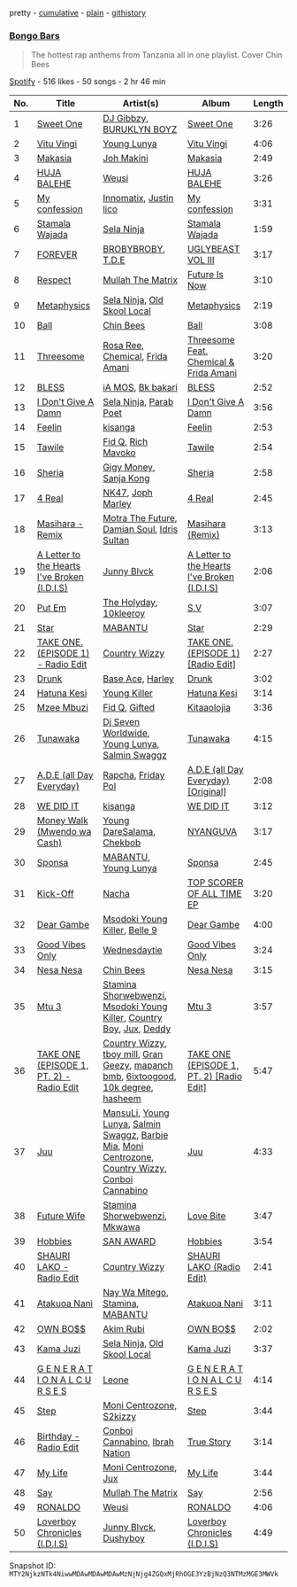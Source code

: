 pretty - [cumulative](/playlists/cumulative/37i9dQZF1DX37qJrE9pjpT.md) - [plain](/playlists/plain/37i9dQZF1DX37qJrE9pjpT) - [githistory](https://github.githistory.xyz/mackorone/spotify-playlist-archive/blob/main/playlists/plain/37i9dQZF1DX37qJrE9pjpT)

### [Bongo Bars](https://open.spotify.com/playlist/37i9dQZF1DX37qJrE9pjpT)

> The hottest rap anthems from Tanzania all in one playlist\. Cover Chin Bees

[Spotify](https://open.spotify.com/user/spotify) - 516 likes - 50 songs - 2 hr 46 min

| No. | Title | Artist(s) | Album | Length |
|---|---|---|---|---|
| 1 | [Sweet One](https://open.spotify.com/track/4ykeDeK1VqRPrwhmhlSC4R) | [DJ Gibbzy](https://open.spotify.com/artist/4z7q6esJcWzVOjVZvP9ZtB), [BURUKLYN BOYZ](https://open.spotify.com/artist/4iXOuQsJ5qOOC7HgOIXLFU) | [Sweet One](https://open.spotify.com/album/0P9D6NdUurORu6Gk3w0fOW) | 3:26 |
| 2 | [Vitu Vingi](https://open.spotify.com/track/30Mrl3Y5T64ZK1usuQhhZt) | [Young Lunya](https://open.spotify.com/artist/0xfpc94rTYCThCWDR5h3Ni) | [Vitu Vingi](https://open.spotify.com/album/09o8Ri7Y1ThTozxbeUpn6b) | 4:06 |
| 3 | [Makasia](https://open.spotify.com/track/5MFbesCGzh06gWihcMf1m3) | [Joh Makini](https://open.spotify.com/artist/7w3tP6LjdsurriXhgJ3Pt0) | [Makasia](https://open.spotify.com/album/0aqYnaWyJmbT2vBkUtO09c) | 2:49 |
| 4 | [HUJA BALEHE](https://open.spotify.com/track/0bhy8dg5uvuN3UpBqLfgpA) | [Weusi](https://open.spotify.com/artist/7eECTa41N0fSqdhZbIxcGK) | [HUJA BALEHE](https://open.spotify.com/album/0viy408sbHRu92XTCfDquZ) | 3:26 |
| 5 | [My confession](https://open.spotify.com/track/2BGpZQQHGekYN2wvfFcxyL) | [Innomatix](https://open.spotify.com/artist/2N6seBgLo0Ec074O3v9NZB), [Justin lico](https://open.spotify.com/artist/130wK2o4WKZ5Jad06YoYzz) | [My confession](https://open.spotify.com/album/3Ko0dCltdrkx3tEfDCzNim) | 3:31 |
| 6 | [Stamala Wajada](https://open.spotify.com/track/28kyKItAKiVLl9G1ljmT1e) | [Sela Ninja](https://open.spotify.com/artist/6iqemSjNOiy7P6OEsbGTUS) | [Stamala Wajada](https://open.spotify.com/album/2LmlYgcR3Hctbibrk0vMuD) | 1:59 |
| 7 | [FOREVER](https://open.spotify.com/track/1MCRjYXjDAR0KN8M53wEZF) | [BROBYBROBY](https://open.spotify.com/artist/25hmf6xsH7GsnqIQQ88659), [T.D.E](https://open.spotify.com/artist/1LTFfykgqONFKCudCp0YIo) | [UGLYBEAST VOL III](https://open.spotify.com/album/5WsySNQ6Uy09QpdEcA63SS) | 3:17 |
| 8 | [Respect](https://open.spotify.com/track/5CUGnryFUGZlgamALD3Byz) | [Mullah The Matrix](https://open.spotify.com/artist/5cJlgowzlwV94rbRcaYxmr) | [Future Is Now](https://open.spotify.com/album/5VaHyRaWNiuUBHsFuQWOSY) | 3:10 |
| 9 | [Metaphysics](https://open.spotify.com/track/1f5XEWL9QF3RGlnBQ2ZqwL) | [Sela Ninja](https://open.spotify.com/artist/6iqemSjNOiy7P6OEsbGTUS), [Old Skool Local](https://open.spotify.com/artist/43y0iNSEYUKnAXh1XdV23X) | [Metaphysics](https://open.spotify.com/album/5X38tXa491DTPdAug4cC9S) | 2:19 |
| 10 | [Ball](https://open.spotify.com/track/2LowbYxM2uUKTkIplQdHaS) | [Chin Bees](https://open.spotify.com/artist/4gIhwhkt6pLAUC8OQRoI6q) | [Ball](https://open.spotify.com/album/5vpj7obLVDfrGZb5xPYFfy) | 3:08 |
| 11 | [Threesome](https://open.spotify.com/track/7mzo7b3xVY0nWdQKOEIHNz) | [Rosa Ree](https://open.spotify.com/artist/1Rk6TiYYU9Rq5M5Kaqz2Vc), [Chemical](https://open.spotify.com/artist/6SrKsGuGB3I2DQG02GO4Va), [Frida Amani](https://open.spotify.com/artist/1yXUnk7QLJfBTnLIgkwimU) | [Threesome Feat\. Chemical & Frida Amani](https://open.spotify.com/album/6ZglJvIv5Mh9U1du5mbP16) | 3:20 |
| 12 | [BLESS](https://open.spotify.com/track/2VuA20x246Ayzil4Ng1NZ9) | [iA MOS](https://open.spotify.com/artist/5iQjkWJvUP5go0LNo8Wra0), [Bk bakari](https://open.spotify.com/artist/4VW3UT2XqmrRXlfxOmaZQL) | [BLESS](https://open.spotify.com/album/6POU9Kc9rWz3NU4KEnAddP) | 2:52 |
| 13 | [I Don't Give A Damn](https://open.spotify.com/track/4CswUHkWXUFGUKPVchrAXV) | [Sela Ninja](https://open.spotify.com/artist/6iqemSjNOiy7P6OEsbGTUS), [Parab Poet](https://open.spotify.com/artist/36jIqKFiAeX8FunGl8fn7D) | [I Don't Give A Damn](https://open.spotify.com/album/6oNhNQoA1vDnVmRhm211hp) | 3:56 |
| 14 | [Feelin](https://open.spotify.com/track/4jRzr8vtAycrPT1FKUR4bq) | [kisanga](https://open.spotify.com/artist/4JjEDrm0ZHeunwcPLwwimR) | [Feelin](https://open.spotify.com/album/2AJ4eOhhY3hFRcUxVHSByN) | 2:53 |
| 15 | [Tawile](https://open.spotify.com/track/54X7kl16lgMzU0GAvlPkBg) | [Fid Q](https://open.spotify.com/artist/3C6NG0KFmmZlKkeg4DxDHK), [Rich Mavoko](https://open.spotify.com/artist/0KajUilOQQilNNtReM67Kp) | [Tawile](https://open.spotify.com/album/2euF3qZWpwHLVWbzbr6vl6) | 2:54 |
| 16 | [Sheria](https://open.spotify.com/track/7L5iuyfHK4MWODhjCQEmby) | [Gigy Money](https://open.spotify.com/artist/5fFt6BSEyxfm9XOIWVpT9e), [Sanja Kong](https://open.spotify.com/artist/6ube8oX1y29fz6NiNwHlqD) | [Sheria](https://open.spotify.com/album/38m6hngM75WP607GjTp3k9) | 2:58 |
| 17 | [4 Real](https://open.spotify.com/track/6Iq0mQAWUiarSWYE8Y8cdz) | [NK47](https://open.spotify.com/artist/75xyADMe4oplwlMacVLFNW), [Joph Marley](https://open.spotify.com/artist/1RDY6kYUZyJFowZuXENV6d) | [4 Real](https://open.spotify.com/album/3HvGz07O5YErVdlljxTKja) | 2:45 |
| 18 | [Masihara \- Remix](https://open.spotify.com/track/7fUBvdVv2VwG1OoSRaNgnJ) | [Motra The Future](https://open.spotify.com/artist/56S51xHITyFmmguARxv6Au), [Damian Soul](https://open.spotify.com/artist/0itKzONcc1U3zReelqqGVE), [Idris Sultan](https://open.spotify.com/artist/6A4QxuZPm2yadJm8DAEMBj) | [Masihara \(Remix\)](https://open.spotify.com/album/78B68CTt9neYQq7Hc7T2vI) | 3:13 |
| 19 | [A Letter to the Hearts I've Broken \(I.D.I.S\)](https://open.spotify.com/track/3AdPEIX86yMRHHZovL2RaF) | [Junny Blvck](https://open.spotify.com/artist/3IySB7seMHNwldN3EClfLf) | [A Letter to the Hearts I've Broken \(I.D.I.S\)](https://open.spotify.com/album/4htLde7mzIjRmkxpIWT2y6) | 2:06 |
| 20 | [Put Em](https://open.spotify.com/track/6mb4OtLmnltkPkIMcyr3SB) | [The Holyday](https://open.spotify.com/artist/221TPEmJ1UUqZB6SQrx0PC), [10kleeroy](https://open.spotify.com/artist/2OSU31gPBXeqCgsq8K7T9k) | [S.V](https://open.spotify.com/album/3ntZ2rPZ93OhhYpc7DKULv) | 3:07 |
| 21 | [Star](https://open.spotify.com/track/3pX5cqNZHI30KtXoJk7l5T) | [MABANTU](https://open.spotify.com/artist/41d5wDbsNkjpFaRI7jUHl8) | [Star](https://open.spotify.com/album/0ghnUh0FnBB7Ffh7Mh3o65) | 2:29 |
| 22 | [TAKE ONE\. \(EPISODE 1\) \- Radio Edit](https://open.spotify.com/track/164OfQPxYLyw6REpeCN8SF) | [Country Wizzy](https://open.spotify.com/artist/3yhr2zfewkFrMS4MtHijYW) | [TAKE ONE\. \(EPISODE 1\) \[Radio Edit\]](https://open.spotify.com/album/1W0W5eCgAXD2JtrLlS2bnz) | 2:27 |
| 23 | [Drunk](https://open.spotify.com/track/4ce0jtsd45FzC16C6T1aBu) | [Base Ace](https://open.spotify.com/artist/6q8o2vR7Hi0ibQFpGRidsP), [Harley](https://open.spotify.com/artist/6NWw0BtjA7DhzIEJyY0dNm) | [Drunk](https://open.spotify.com/album/2y25NkbnqoJXRyGX60GxKd) | 3:02 |
| 24 | [Hatuna Kesi](https://open.spotify.com/track/19dPNBIshTozSYco9XvOc6) | [Young Killer](https://open.spotify.com/artist/33087Y6d4XZj4ZKaXlB6TW) | [Hatuna Kesi](https://open.spotify.com/album/4PcFiqKFwpzhAaTFI5OWRI) | 3:14 |
| 25 | [Mzee Mbuzi](https://open.spotify.com/track/6q3XDuxrOftN7gb5ONJTt8) | [Fid Q](https://open.spotify.com/artist/3C6NG0KFmmZlKkeg4DxDHK), [Gifted](https://open.spotify.com/artist/5LEjFMfFZMUHqxJYye0xKp) | [Kitaaolojia](https://open.spotify.com/album/1UK4Xl5OjQdJZsI52ZBewB) | 3:36 |
| 26 | [Tunawaka](https://open.spotify.com/track/5410D9GERkTOPJtAiw1hHH) | [Dj Seven Worldwide](https://open.spotify.com/artist/5L1DjIa8HLvXugMrY6vWzf), [Young Lunya](https://open.spotify.com/artist/0xfpc94rTYCThCWDR5h3Ni), [Salmin Swaggz](https://open.spotify.com/artist/29Bao5BzmXldCACxALuPcu) | [Tunawaka](https://open.spotify.com/album/2byooUcfvAqeyX6A25c4PX) | 4:15 |
| 27 | [A.D.E \(all Day Everyday\)](https://open.spotify.com/track/4Pcl4qhYuyeZlAPNZWyOCO) | [Rapcha](https://open.spotify.com/artist/3AaJQYhvfd09pcBKzNwEaa), [Friday Pol](https://open.spotify.com/artist/1TSnoYZzGetNAJPWdTkSvN) | [A.D.E \(all Day Everyday\) \[Original\]](https://open.spotify.com/album/2eqv6C4Q80GXzCbBBudgrV) | 2:08 |
| 28 | [WE DID IT](https://open.spotify.com/track/4r9aeLsfgxk2kTf5VwFVoc) | [kisanga](https://open.spotify.com/artist/4JjEDrm0ZHeunwcPLwwimR) | [WE DID IT](https://open.spotify.com/album/6zk5eFAcjdMz0dtnbbIkQi) | 3:12 |
| 29 | [Money Walk \(Mwendo wa Cash\)](https://open.spotify.com/track/4vRC79cET11g2h17CC7YiW) | [Young DareSalama](https://open.spotify.com/artist/1hHvFni1HRPiOrVCRXqO9t), [Chekbob](https://open.spotify.com/artist/2VCslciNsD6Uh7Ff8srpDE) | [NYANGUVA](https://open.spotify.com/album/4seKv6V2ceEzYfTvitpgcL) | 3:17 |
| 30 | [Sponsa](https://open.spotify.com/track/1H85hkPWoVJVp9MZyOowUA) | [MABANTU](https://open.spotify.com/artist/41d5wDbsNkjpFaRI7jUHl8), [Young Lunya](https://open.spotify.com/artist/0xfpc94rTYCThCWDR5h3Ni) | [Sponsa](https://open.spotify.com/album/0jxDFi4yennWvYM9q6DDqR) | 2:45 |
| 31 | [Kick\-Off](https://open.spotify.com/track/4TEIGXuCB5mCJgVUxgcDXe) | [Nacha](https://open.spotify.com/artist/6y4QyXMrMWdhgSFY2JMbXt) | [TOP SCORER OF ALL TIME EP](https://open.spotify.com/album/1Dh42XiejQ9Vvo6YdedWfA) | 3:20 |
| 32 | [Dear Gambe](https://open.spotify.com/track/2i37M0jQYvAZNvId6tZU30) | [Msodoki Young Killer](https://open.spotify.com/artist/0EfQfdKNPm4U50wNWTMqtU), [Belle 9](https://open.spotify.com/artist/0b7i9eSFo4LpOALg7LKExh) | [Dear Gambe](https://open.spotify.com/album/4cOVoj2vxhLViRWFhA5XUm) | 4:00 |
| 33 | [Good Vibes Only](https://open.spotify.com/track/767sgj41tpoJkOjfbCer1W) | [Wednesdaytie](https://open.spotify.com/artist/46OoU9zEjI0CbVpQYozPYK) | [Good Vibes Only](https://open.spotify.com/album/0sCoGzxZQ9UgxPj2r0f0IO) | 3:24 |
| 34 | [Nesa Nesa](https://open.spotify.com/track/1lAx9q2mKqMHBUqQoSm5l0) | [Chin Bees](https://open.spotify.com/artist/4gIhwhkt6pLAUC8OQRoI6q) | [Nesa Nesa](https://open.spotify.com/album/0XeudDQ4NkZPijFWCVEybP) | 3:15 |
| 35 | [Mtu 3](https://open.spotify.com/track/3g5ds74Gys0JaS4H9dUDy7) | [Stamina Shorwebwenzi](https://open.spotify.com/artist/7vGp5tmuvQ5ku1Fh6d1UsV), [Msodoki Young Killer](https://open.spotify.com/artist/0EfQfdKNPm4U50wNWTMqtU), [Country Boy](https://open.spotify.com/artist/2B8lcnDq5CtcmbyJuDdFGo), [Jux](https://open.spotify.com/artist/2ZLAPSgdMTOcovno5mGBZW), [Deddy](https://open.spotify.com/artist/1lTzX8vs4WnImr494EP8Pm) | [Mtu 3](https://open.spotify.com/album/43tG9iELXEZWUwgKZWTfs9) | 3:57 |
| 36 | [TAKE ONE \(EPISODE 1, PT\. 2\) \- Radio Edit](https://open.spotify.com/track/49TWj4UjkgwzsZ2aklaf4r) | [Country Wizzy](https://open.spotify.com/artist/3yhr2zfewkFrMS4MtHijYW), [tboy mill](https://open.spotify.com/artist/33B36b8EakZMZymt6exgKJ), [Gran Geezy](https://open.spotify.com/artist/6qrKDGfjAaEOGDQpd1HGYW), [mapanch bmb](https://open.spotify.com/artist/0tII1jyAtYaFcW8s6jwRXf), [6ixtoogood](https://open.spotify.com/artist/6CsVa1SWq4HE7VUZ6iVt0h), [10k degree](https://open.spotify.com/artist/1a8EpOfRG4Z7lsZhTqoZzE), [hasheem](https://open.spotify.com/artist/3PnhTnRoracEcdi4mntPDl) | [TAKE ONE \(EPISODE 1, PT\. 2\) \[Radio Edit\]](https://open.spotify.com/album/5H6JC4CL2W3rPd5k1FW9b3) | 5:47 |
| 37 | [Juu](https://open.spotify.com/track/30xdZTHmeJdy96L6WdI5Sq) | [MansuLi](https://open.spotify.com/artist/6VOOF46Lijbw5bWBQqy8x5), [Young Lunya](https://open.spotify.com/artist/0xfpc94rTYCThCWDR5h3Ni), [Salmin Swaggz](https://open.spotify.com/artist/29Bao5BzmXldCACxALuPcu), [Barbie Mia](https://open.spotify.com/artist/2F2GHfpKevoKxEC4jkXISU), [Moni Centrozone](https://open.spotify.com/artist/4GLSJqWjO11YaQXWJmWisl), [Country Wizzy](https://open.spotify.com/artist/3yhr2zfewkFrMS4MtHijYW), [Conboi Cannabino](https://open.spotify.com/artist/10D7HPh6me5e5O1JmwHRsh) | [Juu](https://open.spotify.com/album/0DsM8PuiTltnwfV2LDh7dV) | 4:33 |
| 38 | [Future Wife](https://open.spotify.com/track/1Yq6tM4AzDJKcUC1ziv9O8) | [Stamina Shorwebwenzi](https://open.spotify.com/artist/7vGp5tmuvQ5ku1Fh6d1UsV), [Mkwawa](https://open.spotify.com/artist/4RIy8pk0S2X84NZGn3Kgcc) | [Love Bite](https://open.spotify.com/album/2LFuHTgXhM3IQrX7BbN9uj) | 3:47 |
| 39 | [Hobbies](https://open.spotify.com/track/0UwT5g5Y9i0CSS70QLAZaU) | [SAN AWARD](https://open.spotify.com/artist/2XSFwx92IDcFxGBcKghxKe) | [Hobbies](https://open.spotify.com/album/4iHVXzab9cNuWRPvyhiEVE) | 3:54 |
| 40 | [SHAURI LAKO \- Radio Edit](https://open.spotify.com/track/11OhC18RWi1Dv6ZYvQS8qb) | [Country Wizzy](https://open.spotify.com/artist/3yhr2zfewkFrMS4MtHijYW) | [SHAURI LAKO \(Radio Edit\)](https://open.spotify.com/album/7AfNjdsyrqIYiBNhzN6NPp) | 2:41 |
| 41 | [Atakuoa Nani](https://open.spotify.com/track/3QvqMNOkzolUbbhFx8aFro) | [Nay Wa Mitego](https://open.spotify.com/artist/3P97oGJM0vr8VZEz1HX1aq), [Stamina](https://open.spotify.com/artist/1lNZxLtB9UxI8jMSabmSX7), [MABANTU](https://open.spotify.com/artist/41d5wDbsNkjpFaRI7jUHl8) | [Atakuoa Nani](https://open.spotify.com/album/0lXqNUGMmDkVrttr2HPbUk) | 3:11 |
| 42 | [OWN BO$$](https://open.spotify.com/track/67oXagPoTbm4XivSJ17MIx) | [Akim Rubi](https://open.spotify.com/artist/2jUNGiVgRjY50lUHQFxWQ8) | [OWN BO$$](https://open.spotify.com/album/6szXz3RCn2BkNhL9C02Fme) | 2:02 |
| 43 | [Kama Juzi](https://open.spotify.com/track/1OokFjg7JSECGHoQJDxYAh) | [Sela Ninja](https://open.spotify.com/artist/6iqemSjNOiy7P6OEsbGTUS), [Old Skool Local](https://open.spotify.com/artist/43y0iNSEYUKnAXh1XdV23X) | [Kama Juzi](https://open.spotify.com/album/3X00CVKm7RcR6UKohKgtfU) | 3:37 |
| 44 | [G E N E R A T I O N A L C U R S E S](https://open.spotify.com/track/023cszAO7MmPwBU5u3uNfJ) | [Leone](https://open.spotify.com/artist/4Y2tMbo5x9mEaRYSHyiuwP) | [G E N E R A T I O N A L C U R S E S](https://open.spotify.com/album/3dILSTrmz8JZDMXltQGYqS) | 4:14 |
| 45 | [Step](https://open.spotify.com/track/4znb2uP2JB0Ws5cIM4ryC9) | [Moni Centrozone](https://open.spotify.com/artist/4J9pax1Vo3sb2nhlA1B5wZ), [S2kizzy](https://open.spotify.com/artist/3qnWVd92pqdPqRk7GGnuMc) | [Step](https://open.spotify.com/album/6etPKI16rigpOtRpHLwZCC) | 3:44 |
| 46 | [Birthday \- Radio Edit](https://open.spotify.com/track/0xBZyqY4wBWEXyj9iC5lXI) | [Conboi Cannabino](https://open.spotify.com/artist/10D7HPh6me5e5O1JmwHRsh), [Ibrah Nation](https://open.spotify.com/artist/6Y3OSLT5LyIKJM5cGsV0Gq) | [True Story](https://open.spotify.com/album/1wWKlSTmgntpXq6NCRvxs5) | 3:14 |
| 47 | [My Life](https://open.spotify.com/track/6qFBaQwUOkyPi4QeFls77X) | [Moni Centrozone](https://open.spotify.com/artist/4J9pax1Vo3sb2nhlA1B5wZ), [Jux](https://open.spotify.com/artist/2ZLAPSgdMTOcovno5mGBZW) | [My Life](https://open.spotify.com/album/3TnjNHYeqU1UyYm4MYaToM) | 3:44 |
| 48 | [Say](https://open.spotify.com/track/7x90WpEMiHUD1T5RseSVeN) | [Mullah The Matrix](https://open.spotify.com/artist/5cJlgowzlwV94rbRcaYxmr) | [Say](https://open.spotify.com/album/73y2qOzlQQuSLIylKYGcvk) | 2:56 |
| 49 | [RONALDO](https://open.spotify.com/track/5ToRj9d8fINrXGGKZOT42q) | [Weusi](https://open.spotify.com/artist/7eECTa41N0fSqdhZbIxcGK) | [RONALDO](https://open.spotify.com/album/42Xy57VNRaKM9ycuz8ByCU) | 4:06 |
| 50 | [Loverboy Chronicles \(I.D.I.S\)](https://open.spotify.com/track/5fksMgr5uKN7brQRvUJDcP) | [Junny Blvck](https://open.spotify.com/artist/3IySB7seMHNwldN3EClfLf), [Dushyboy](https://open.spotify.com/artist/0hAjJjIxvybstEYK5Lnwzv) | [Loverboy Chronicles \(I.D.I.S\)](https://open.spotify.com/album/59LDvaec15rQlKO8ku30Uc) | 4:49 |

Snapshot ID: `MTY2NjkzNTk4NiwwMDAwMDAwMDAwMzNjNjg4ZGQxMjRhOGE3YzBjNzQ3NTMzMGE3MWVk`
